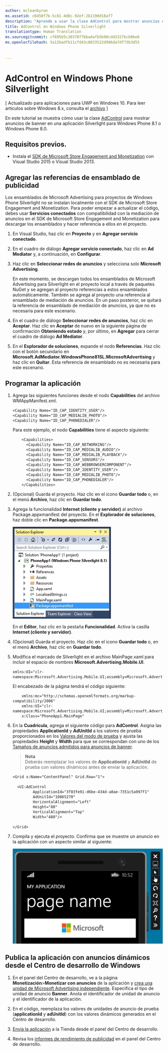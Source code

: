 ```yaml
---
author: mcleanbyron
ms.assetid: c0450f7b-5c81-4d8c-92ef-2b1190d18af7
description: "Aprende a usar la clase AdControl para mostrar anuncios de banner en una aplicación Silverlight para Windows Phone 8.1 o Windows Phone 8.0."
title: AdControl en Windows Phone Silverlight
translationtype: Human Translation
ms.sourcegitcommit: cf695b5c20378f7bbadafb5b98cdd3327bcb0be6
ms.openlocfilehash: 5a12badfb11cfd43c0833522d996da7df73b3d55


---
```


# AdControl en Windows Phone Silverlight


\[ Actualizado para aplicaciones para UWP en Windows 10. Para leer artículos sobre Windows 8.x, consulta el [archivo](http://go.microsoft.com/fwlink/p/?linkid=619132) \]

En este tutorial se muestra cómo usar la clase [AdControl](https://msdn.microsoft.com/library/windows/apps/hh524191.aspx) para mostrar anuncios de banner en una aplicación Silverlight para Windows Phone 8.1 o Windows Phone 8.0.

## Requisitos previos.

*  Instala el [SDK de Microsoft Store Engagement and Monetization](http://aka.ms/store-em-sdk) con Visual Studio 2015 o Visual Studio 2013.


## Agregar las referencias de ensamblado de publicidad

Los ensamblados de Microsoft Advertising para proyectos de Windows Phone Silverlight no se instalan localmente con el SDK de Microsoft Store Engagement and Monetization. Para poder empezar a actualizar el código, debes usar **Servicios conectados** con compatibilidad con la mediación de anuncios en el SDK de Microsoft Store Engagement and Monetization para descargar los ensamblados y hacer referencia a ellos en el proyecto.

1.  En Visual Studio, haz clic en **Proyecto** y en **Agregar servicio conectado**.

2.  En el cuadro de diálogo **Agregar servicio conectado**, haz clic en **Ad Mediator** y, a continuación, en **Configurar**.

3.  Haz clic en **Seleccionar redes de anuncios** y selecciona solo **Microsoft Advertising**.

    En este momento, se descargan todos los ensamblados de Microsoft Advertising para Silverlight en el proyecto local a través de paquetes NuGet y se agregan al proyecto referencias a estos ensamblados automáticamente. También se agrega al proyecto una referencia al ensamblado de mediación de anuncios. En un paso posterior, se quitará la referencia de ensamblado de mediación de anuncios, ya que no es necesaria para este escenario.

4.  En el cuadro de diálogo **Seleccionar redes de anuncios**, haz clic en **Aceptar**. Haz clic en **Aceptar** de nuevo en la siguiente página de confirmación **Obteniendo estado** y, por último, en **Agregar** para cerrar el cuadro de diálogo **Ad Mediator**.

5.  En el **Explorador de soluciones**, expande el nodo **Referencias**. Haz clic con el botón secundario en **Microsoft.AdMediator.WindowsPhone81SL.MicrosoftAdvertising** y haz clic en **Quitar**. Esta referencia de ensamblado no es necesaria para este escenario.

## Programar la aplicación


1.  Agrega las siguientes funciones desde el nodo **Capabilities** del archivo WMAppManifest.xml.

    ``` syntax
    <Capability Name="ID_CAP_IDENTITY_USER"/>
    <Capability Name="ID_CAP_MEDIALIB_PHOTO"/>
    <Capability Name="ID_CAP_PHONEDIALER"/>
    ```

    Para este ejemplo, el nodo **Capabilities** tiene el aspecto siguiente:

    ``` syntax
        <Capabilities>
          <Capability Name="ID_CAP_NETWORKING"/>
          <Capability Name="ID_CAP_MEDIALIB_AUDIO"/>
          <Capability Name="ID_CAP_MEDIALIB_PLAYBACK"/>
          <Capability Name="ID_CAP_SENSORS"/>
          <Capability Name="ID_CAP_WEBBROWSERCOMPONENT"/>
          <Capability Name="ID_CAP_IDENTITY_USER"/>
          <Capability Name="ID_CAP_MEDIALIB_PHOTO"/>
          <Capability Name="ID_CAP_PHONEDIALER"/>
        </Capabilities>
    ```

2.  (Opcional) Guarda el proyecto. Haz clic en el icono **Guardar todo** o, en el menú **Archivo**, haz clic en **Guardar todo**.

3.  Agrega la funcionalidad **Internet (cliente y servidor)** al archivo Package.appxmanifest del proyecto. En el **Explorador de soluciones**, haz doble clic en **Package.appxmanifest**.

    ![wp81silverlightmarkup\-solutionexplorer\-packageappxmanifest](images/13-b98c2a1a-69c3-4018-be0a-6ce010e703e7.jpg)

    En el **Editor**, haz clic en la pestaña **Funcionalidad**. Activa la casilla **Internet (cliente y servidor)**.

4.  (Opcional) Guarda el proyecto. Haz clic en el icono **Guardar todo** o, en el menú **Archivo**, haz clic en **Guardar todo**.

5.  Modifica el marcado de Silverlight en el archivo MainPage.xaml para incluir el espacio de nombres **Microsoft.Advertising.Mobile.UI**.

    ``` syntax
    xmlns:UI="clr-namespace:Microsoft.Advertising.Mobile.UI;assembly=Microsoft.Advertising.Mobile.UI"
    ```

    El encabezado de la página tendrá el código siguiente:

    ``` syntax
        xmlns:mc="http://schemas.openxmlformats.org/markup-compatibility/2006"
        xmlns:UI="clr-namespace:Microsoft.Advertising.Mobile.UI;assembly=Microsoft.Advertising.Mobile.UI"
        x:Class="PhoneApp1.MainPage"
    ```

6.  En la **Cuadrícula**, agrega el siguiente código para **AdControl**. Asigna las propiedades **ApplicationId** y **AdUnitId** a los valores de prueba proporcionados en los [Valores del modo de prueba](test-mode-values.md) y ajusta las propiedades **Height** y **Width** para que se correspondan con uno de los [Tamaños de anuncios admitidos para anuncios de banner](supported-ad-sizes-for-banner-ads.md).

    > **Nota**  
    Deberás reemplazar los valores de **ApplicationId** y **AdUnitId** de prueba con valores dinámicos antes de enviar la aplicación.

    ``` syntax
    <Grid x:Name="ContentPanel" Grid.Row="1">

      <UI:AdControl
             ApplicationId="3f83fe91-d6be-434d-a0ae-7351c5a997f1"
             AdUnitId="10865270"
             HorizontalAlignment="Left"
             Height="80"
             VerticalAlignment="Top"
             Width="480"/>

    </Grid>
    ```

7.  Compila y ejecuta el proyecto. Confirma que se muestre un anuncio en la aplicación con un aspecto similar al siguiente:

    ![wp81silverlight\ emulatorwithad](images/13-8db1492f-ae1d-439b-9b78-bed8e22fe996.jpg)

## Publica la aplicación con anuncios dinámicos desde el Centro de desarrollo de Windows


1.  En el panel del Centro de desarrollo, ve a la página **Monetización**&gt;**Monetizar con anuncios** de la aplicación y [crea una unidad de Microsoft Advertising independiente](../publish/monetize-with-ads.md). Especifica el tipo de unidad de anuncio **Banner**. Anota el identificador de unidad de anuncio y el identificador de la aplicación.

2.  En el código, reemplaza los valores de unidades de anuncio de prueba (**applicationId** y **adUnitId**) con los valores dinámicos generados en el Centro de desarrollo.

3.  [Envía la aplicación](../publish/app-submissions.md) a la Tienda desde el panel del Centro de desarrollo.

4.  Revisa los [informes de rendimiento de publicidad](../publish/advertising-performance-report.md) en el panel del Centro de desarrollo.


 



<!--HONumber=Jun16_HO4-->


